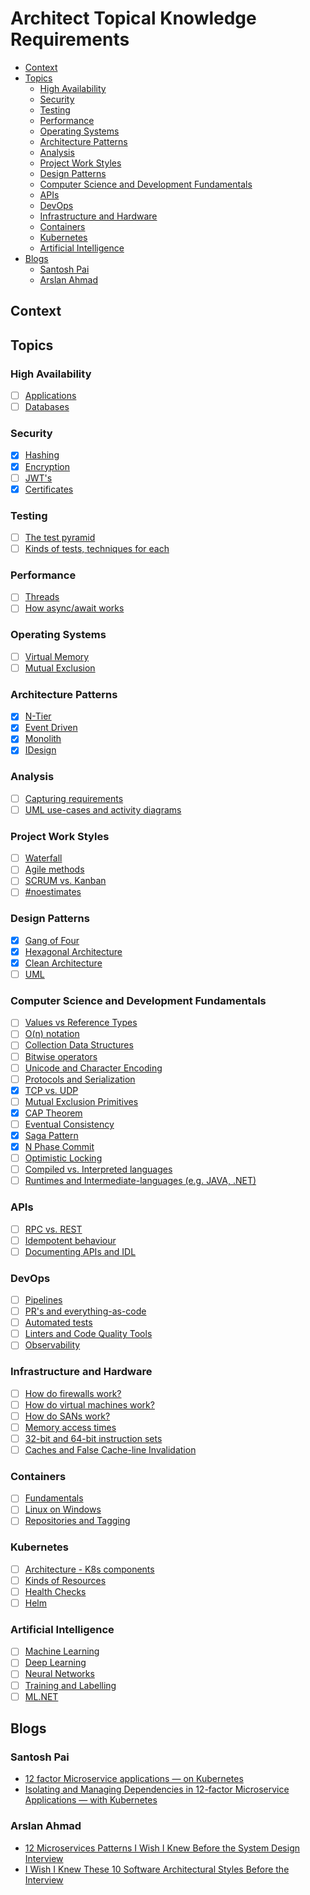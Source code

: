 # Architect Topical Knowledge Requirements <!-- omit in toc -->

- [Context](#context)
- [Topics](#topics)
  - [High Availability](#high-availability)
  - [Security](#security)
  - [Testing](#testing)
  - [Performance](#performance)
  - [Operating Systems](#operating-systems)
  - [Architecture Patterns](#architecture-patterns)
  - [Analysis](#analysis)
  - [Project Work Styles](#project-work-styles)
  - [Design Patterns](#design-patterns)
  - [Computer Science and Development Fundamentals](#computer-science-and-development-fundamentals)
  - [APIs](#apis)
  - [DevOps](#devops)
  - [Infrastructure and Hardware](#infrastructure-and-hardware)
  - [Containers](#containers)
  - [Kubernetes](#kubernetes)
  - [Artificial Intelligence](#artificial-intelligence)
- [Blogs](#blogs)
  - [Santosh Pai](#santosh-pai)
  - [Arslan Ahmad](#arslan-ahmad)

## Context

## Topics

### High Availability

- [ ] [Applications](./high-availablity/applications.md)
- [ ] [Databases](./high-availablity/databases.md)

### Security

- [x] [Hashing](./security/hashing.md)
- [x] [Encryption](./security/encryption.md)
- [ ] [JWT's](./security/jwt.md)
- [x] [Certificates](./security/certificates.md)

### Testing

- [ ] [The test pyramid](./testing/test-pyramid.md)
- [ ] [Kinds of tests, techniques for each](./testing/test-techniques.md)

### Performance

- [ ] [Threads](./performance/threads.md)
- [ ] [How async/await works](./performance/async-await.md)

### Operating Systems

- [ ] [Virtual Memory](./operating-systems/virtual-memory.md)
- [ ] [Mutual Exclusion](./operating-systems/mutual-exclusion.md)

### Architecture Patterns

- [x] [N-Tier](./architecture-patterns/n-tier.md)
- [x] [Event Driven](./architecture-patterns/event-driven.md)
- [x] [Monolith](./architecture-patterns/monolith.md)
- [x] [IDesign](./architecture-patterns/idesign.md)

### Analysis

- [ ] [Capturing requirements](./analysis/capturing-requirements.md)
- [ ] [UML use-cases and activity diagrams](./analysis/uml.md)

### Project Work Styles

- [ ] [Waterfall](./project-work-styles/waterfall.md)
- [ ] [Agile methods](./project-work-styles/agile.md)
- [ ] [SCRUM vs. Kanban](./project-work-styles/scrum-vs-kanban.md)
- [ ] [#noestimates](./project-work-styles/no-estimates.md)

### Design Patterns

- [x] [Gang of Four](./design-patterns/gang-of-four.md)
- [x] [Hexagonal Architecture](./design-patterns/hexagonal-architecture.md)
- [x] [Clean Architecture](./design-patterns/clean-architecture.md)
- [ ] [UML](./design-patterns/uml.md)

### Computer Science and Development Fundamentals

- [ ] [Values vs Reference Types](./computer-science-development-fundamentals/value-vs-reference-types.md)
- [ ] [O(n) notation](./computer-science-development-fundamentals/o-notation.md)
- [ ] [Collection Data Structures](./computer-science-development-fundamentals/collection-data-structure.md)
- [ ] [Bitwise operators](./computer-science-development-fundamentals/bitwise-operators.md)
- [ ] [Unicode and Character Encoding](./computer-science-development-fundamentals/unicode-character-encoding.md)
- [ ] [Protocols and Serialization](./computer-science-development-fundamentals/protocols-and-serialization.md)
- [x] [TCP vs. UDP](./computer-science-development-fundamentals/tcp-vs-udp.md)
- [ ] [Mutual Exclusion Primitives](./computer-science-development-fundamentals/mutual-exlusion-primitives.md)
- [x] [CAP Theorem](./computer-science-development-fundamentals/cap-theorem.md)
- [ ] [Eventual Consistency](./computer-science-development-fundamentals/eventual-consistency.md)
- [x] [Saga Pattern](./computer-science-development-fundamentals/saga-pattern.md)
- [x] [N Phase Commit](./computer-science-development-fundamentals/n-phase-commit.md)
- [ ] [Optimistic Locking](./computer-science-development-fundamentals/optimistic-locking.md)
- [ ] [Compiled vs. Interpreted languages](./computer-science-development-fundamentals/compiled-vs-interpreted-languages.md)
- [ ] [Runtimes and Intermediate-languages (e.g. JAVA, .NET)](./computer-science-development-fundamentals/runtimes-and-intermediate-languages.md)

### APIs

- [ ] [RPC vs. REST](./apis/rpc-vs-rest.md)
- [ ] [Idempotent behaviour](./apis/idempotent-behaviour.md)
- [ ] [Documenting APIs and IDL](./apis/documenting-apis-and-idl.md)

### DevOps

- [ ] [Pipelines](./devops/pipelines.md)
- [ ] [PR's and everything-as-code](./devops/prs-and-everything-as-code.md)
- [ ] [Automated tests](./devops/automated-tests.md)
- [ ] [Linters and Code Quality Tools](./devops/linters-and-code-quality-tools.md)
- [ ] [Observability](./devops/observability.md)

### Infrastructure and Hardware

- [ ] [How do firewalls work?](./infrastructure-and-hardware/firewalls.md)
- [ ] [How do virtual machines work?](./infrastructure-and-hardware/virtual-machines.md)
- [ ] [How do SANs work?](./infrastructure-and-hardware/sans.md)
- [ ] [Memory access times](./infrastructure-and-hardware/memory-access-times.md)
- [ ] [32-bit and 64-bit instruction sets](./infrastructure-and-hardware/32bit-and-64bit-instruction-sets.md)
- [ ] [Caches and False Cache-line Invalidation](./infrastructure-and-hardware/caches-and-false-cacheline-invalidation.md)

### Containers

- [ ] [Fundamentals](./containers/fundamentals.md)
- [ ] [Linux on Windows](./containers/linux-on-windows.md)
- [ ] [Repositories and Tagging](./containers/repositories-and-tagging.md)

### Kubernetes

- [ ] [Architecture - K8s components](./kubernetes/architecture-k8s-components.md)
- [ ] [Kinds of Resources](./kubernetes/kinds-of-resources.md)
- [ ] [Health Checks](./kubernetes/health-checks.md)
- [ ] [Helm](./kubernetes/helm.md)

### Artificial Intelligence

- [ ] [Machine Learning](./artificial-intelligence/machine-learning.md)
- [ ] [Deep Learning](./artificial-intelligence/deep-learning.md)
- [ ] [Neural Networks](./artificial-intelligence/neural-networks.md)
- [ ] [Training and Labelling](./artificial-intelligence/training-and-labelling.md)
- [ ] [ML.NET](./artificial-intelligence/ml-net.md)

## Blogs

### Santosh Pai

- [12 factor Microservice applications — on Kubernetes](https://itnext.io/12-factor-microservice-applications-on-kubernetes-db913008b018)
- [Isolating and Managing Dependencies in 12-factor Microservice Applications — with Kubernetes](https://itnext.io/isolating-and-managing-dependencies-in-12-factor-microservice-applications-with-kubernetes-988638f8bc6d)

### Arslan Ahmad

- [12 Microservices Patterns I Wish I Knew Before the System Design Interview](https://levelup.gitconnected.com/12-microservices-pattern-i-wish-i-knew-before-the-system-design-interview-5c35919f16a2)
- [I Wish I Knew These 10 Software Architectural Styles Before the Interview](https://levelup.gitconnected.com/i-wish-i-knew-these-10-software-architectural-styles-before-the-interview-b08d8224433f)